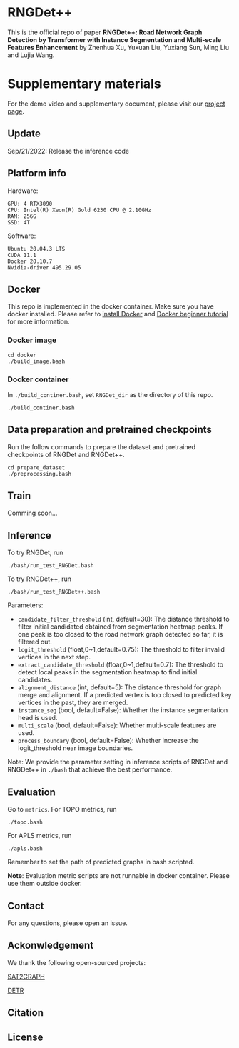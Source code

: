 # RNGDet++
This is the official repo of paper **RNGDet++: Road Network Graph Detection by Transformer with Instance Segmentation and Multi-scale Features Enhancement** by Zhenhua Xu, Yuxuan Liu, Yuxiang Sun, Ming Liu and Lujia Wang.

# Supplementary materials
For the demo video and supplementary document, please visit our [project page](https://tonyxuqaq.github.io/projects/RNGDetPlusPlus/).

## Update 
Sep/21/2022: Release the inference code

## Platform info
Hardware:
```
GPU: 4 RTX3090
CPU: Intel(R) Xeon(R) Gold 6230 CPU @ 2.10GHz
RAM: 256G
SSD: 4T
```
Software:
```
Ubuntu 20.04.3 LTS
CUDA 11.1
Docker 20.10.7
Nvidia-driver 495.29.05
```
## Docker 
This repo is implemented in the docker container. Make sure you have docker installed. Please refer to [install Docker](https://docs.docker.com/engine/install/ubuntu/) and [Docker beginner tutorial](https://docker-curriculum.com/) for more information.

### Docker image
```
cd docker
./build_image.bash
```
### Docker container
In ```./build_continer.bash```, set ```RNGDet_dir``` as the directory of this repo.
```
./build_continer.bash
```

## Data preparation and pretrained checkpoints
Run the follow commands to prepare the dataset and pretrained checkpoints of RNGDet and RNGDet++.
```
cd prepare_dataset
./preprocessing.bash
```

## Train
Comming soon...

## Inference
To try RNGDet, run 
```
./bash/run_test_RNGDet.bash
```

To try RNGDet++, run 
```
./bash/run_test_RNGDet++.bash
```

Parameters:
- ```candidate_filter_threshold``` (int, default=30): The distance threshold to filter initial candidated obtained from segmentation heatmap peaks. If one peak is too closed to the road network graph detected so far, it is filtered out.
- ```logit_threshold``` (float,0~1,default=0.75): The threshold to filter invalid vertices in the next step.
- ```extract_candidate_threshold``` (floar,0~1,default=0.7): The threshold to detect local peaks in the segmentation heatmap to find initial candidates.
- ```alignment_distance``` (int, default=5): The distance threshold for graph merge and alignment. If a predicted vertex is too closed to predicted key vertices in the past, they are merged. 
- ```instance_seg``` (bool, default=False): Whether the instance segmentation head is used.
- ```multi_scale``` (bool, default=False): Whether multi-scale features are used.
- ```process_boundary``` (bool, default=False): Whether increase the logit_threshold near image boundaries.

Note: We provide the parameter setting in inference scripts of RNGDet and RNGDet++ in ```./bash``` that achieve the best performance.

## Evaluation
Go to ```metrics```. For TOPO metrics, run
```
./topo.bash
```

For APLS metrics, run
```
./apls.bash
```
Remember to set the path of predicted graphs in bash scripted.

**Note**: Evaluation metric scripts are not runnable in docker container. Please use them outside docker.


## Contact
For any questions, please open an issue.

## Ackonwledgement
We thank the following open-sourced projects:

[SAT2GRAPH](https://github.com/songtaohe/Sat2Graph)

[DETR](https://github.com/facebookresearch/detr)

## Citation


## License